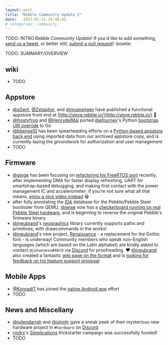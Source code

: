 ```yaml
---
layout: post
title: "Rebble Community Update 2"
date:   2017-01-31 19:49:42
# categories: community
---
```


TODO: INTRO *Rebble Community Update*!  If you'd like to add something, [send us a tweet](https://twitter.com/pebble_dev), or better still, [submit a pull request](https://github.com/pebble-dev/pebble-dev.github.io/pulls)! :bowtie:  

TODO: SUMMARY/OVERVIEW  

## wiki

* TODO

## Appstore

* [@sGerli](https://github.com/sGerli), [@Zetaphor](https://github.com/Zetaphor), and [@mvaneijgen](https://github.com/mvaneijgen) have published a functional appstore front end at [http://store.rebble.io/](http://store.rebble.io/) :tada:
* [@frostyfrog](https://github.com/frostyfrog) and [@HenrydelMal](https://github.com/HenrydelMal) ported [@afourney](https://github.com/afourney)'s Python [bootstrap URI override](https://github.com/pebble-dev/wiki/wiki/Mobile-Application-URI-Bootstrap) to Go
* [@bbenne10](https://github.com/bbenne10) has been spearheading efforts on a [Python-based appstore back end](https://github.com/pebble-dev/rebblestore-api-python) using imported data from our archived appstore copy, and is currently laying the groundwork for authorization and user management
* TODO


## Firmware

* [@ginge](https://github.com/ginge) has been focusing on [refactoring his FreeRTOS port](https://github.com/ginge/FreeRTOS-Pebble) recently, after implementing DMA for faster display refreshing, UART for smartstrap-based debugging, and making first contact with the power management IC and accelerometer; if you're not sure what all that means, [enjoy a nice video instead](https://www.youtube.com/watch?v=J7jF3eiRud0) :grin:
* after fully annotating the [IDA](https://www.hex-rays.com/products/ida/index.shtml) database for the Pebble/Pebble Steel bootloder from QEMU, [@jwise](https://github.com/jwise) now has a [checkerboard running on real Pebble Steel hardware](https://www.youtube.com/watch?v=7ObGakFxnSs), and is beginning to reverse the original Pebble's firmware binary
* [@jneubrand](https://github.com/jneubrand)'s [neographics](https://github.com/pebble-dev/neographics) library currently supports paths and primitives, with drawcommands in the works!
* [@jneubrand](https://github.com/jneubrand)'s new project, [Renaissance](https://github.com/pebble-dev/renaissance) - a replacement for the Gothic font - is underway! Community members who speak non-English languages (which are based on the Latin alphabet) are kindly asked to contact `@johannesn#4019` via [Discord](http://discord.gg/aRUAYFN) for proofreading. :heart: [@jneubrand](https://github.com/jneubrand) also created a fantastic [wiki page on the format](https://github.com/pebble-dev/wiki/wiki/Firmware-Font-Format) and is [looking for feedback on his ligature support proposal](https://github.com/pebble-dev/wiki/wiki/Firmware-Font-Format#ligatures-proposal)


## Mobile Apps

* [@KonradIT](https://github.com/KonradIT) has joined the [native Android app](https://github.com/pebble-dev/android-store-app) effort
* TODO


## News and Miscellany

* [@juliendarrah](https://github.com/juliendarrah) and [@ishotjr](https://github.com/ishotjr) gave a sneak peek of their mysterious new hardware project in `#hardware` on [Discord](http://discord.gg/aRUAYFN)
* [rjndrx](https://twitter.com/rjndrx)'s [Simplications](https://www.kickstarter.com/projects/rajendra/simplications/description) Kickstarter campaign was successfully funded!
* TODO
